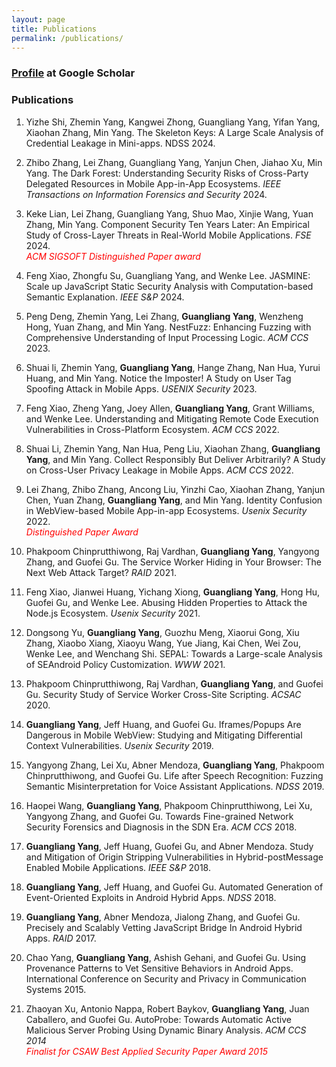 ```yaml
---
layout: page
title: Publications
permalink: /publications/
---
```


### [Profile](https://scholar.google.com/citations?user=bh1JfPkAAAAJ&hl=en) at Google Scholar

   

### Publications

1. Yizhe Shi, Zhemin Yang, Kangwei Zhong, Guangliang Yang, Yifan Yang, Xiaohan Zhang, Min Yang. The Skeleton Keys: A Large Scale Analysis of Credential Leakage in Mini-apps. NDSS 2024.

2. Zhibo Zhang, Lei Zhang, Guangliang Yang, Yanjun Chen, Jiahao Xu, Min Yang. The Dark Forest: Understanding Security Risks of Cross-Party Delegated Resources in Mobile App-in-App Ecosystems. *IEEE Transactions on Information Forensics and Security* 2024.

3. Keke Lian, Lei Zhang, Guangliang Yang, Shuo Mao, Xinjie Wang, Yuan Zhang, Min Yang. Component Security Ten Years Later: An Empirical Study of Cross-Layer Threats in Real-World Mobile Applications. *FSE* 2024.  
<span style="color:red">*ACM SIGSOFT Distinguished Paper award*</span>  
   
4. Feng Xiao, Zhongfu Su, Guangliang Yang, and Wenke Lee. JASMINE: Scale up JavaScript Static Security Analysis with Computation-based Semantic Explanation. *IEEE S&P* 2024.

5. Peng Deng, Zhemin Yang, Lei Zhang, **Guangliang Yang**, Wenzheng Hong, Yuan Zhang, and Min Yang. NestFuzz: Enhancing Fuzzing with Comprehensive Understanding of Input Processing Logic. *ACM CCS* 2023.   
    
6. Shuai li, Zhemin Yang, **Guangliang Yang**, Hange Zhang, Nan Hua, Yurui Huang, and Min Yang.  Notice the Imposter! A Study on User Tag Spoofing Attack in Mobile Apps. *USENIX Security* 2023.

0. Feng Xiao, Zheng Yang, Joey Allen, **Guangliang Yang**, Grant Williams, and Wenke Lee. Understanding and Mitigating Remote Code Execution Vulnerabilities in Cross-Platform Ecosystem. *ACM CCS* 2022.

0. Shuai Li, Zhemin Yang, Nan Hua, Peng Liu, Xiaohan Zhang, **Guangliang Yang**, and Min Yang. Collect Responsibly But Deliver Arbitrarily? A Study on Cross-User Privacy Leakage in Mobile Apps. *ACM CCS* 2022.

0. Lei Zhang, Zhibo Zhang, Ancong Liu, Yinzhi Cao, Xiaohan Zhang, Yanjun Chen, Yuan Zhang, **Guangliang Yang**, and Min Yang.   Identity Confusion in WebView-based Mobile App-in-app Ecosystems. *Usenix Security* 2022.  
<span style="color:red">*Distinguished Paper Award*</span>  

0. Phakpoom Chinprutthiwong, Raj Vardhan, **Guangliang Yang**, Yangyong Zhang, and Guofei Gu. The Service Worker Hiding in Your Browser: The Next Web Attack Target?  *RAID* 2021.

0. Feng Xiao, Jianwei Huang, Yichang Xiong, **Guangliang Yang**, Hong Hu, Guofei Gu, and Wenke Lee.   Abusing Hidden Properties to Attack the Node.js Ecosystem.  *Usenix Security* 2021.

0. Dongsong Yu, **Guangliang Yang**, Guozhu Meng, Xiaorui Gong, Xiu Zhang, Xiaobo Xiang, Xiaoyu Wang, Yue Jiang, Kai Chen, Wei Zou, Wenke Lee, and Wenchang Shi. SEPAL: Towards a Large-scale Analysis of SEAndroid Policy Customization. *WWW* 2021.

0. Phakpoom Chinprutthiwong, Raj Vardhan, **Guangliang Yang**, and Guofei Gu.  Security Study of Service Worker Cross-Site Scripting.  *ACSAC* 2020.

0. **Guangliang Yang**, Jeff Huang, and Guofei Gu.   Iframes/Popups Are Dangerous in Mobile WebView: Studying and Mitigating Differential Context Vulnerabilities.  *Usenix Security* 2019.

0. Yangyong Zhang, Lei Xu, Abner Mendoza, **Guangliang Yang**, Phakpoom Chinprutthiwong, and Guofei Gu.  Life after Speech Recognition: Fuzzing Semantic Misinterpretation for Voice Assistant Applications.  *NDSS* 2019.

0. Haopei Wang, **Guangliang Yang**, Phakpoom Chinprutthiwong, Lei Xu, Yangyong Zhang, and Guofei Gu.   Towards Fine-grained Network Security Forensics and Diagnosis in the SDN Era.   *ACM CCS* 2018.

0. **Guangliang Yang**, Jeff Huang, Guofei Gu, and Abner Mendoza.   Study and Mitigation of Origin Stripping Vulnerabilities in Hybrid-postMessage Enabled Mobile Applications. *IEEE S&P* 2018.

0. **Guangliang Yang**, Jeff Huang, and Guofei Gu.   Automated Generation of Event-Oriented Exploits in Android Hybrid Apps.    *NDSS* 2018.

0. **Guangliang Yang**, Abner Mendoza, Jialong Zhang, and Guofei Gu.   Precisely and Scalably Vetting JavaScript Bridge In Android Hybrid Apps.    *RAID* 2017.

0. Chao Yang, **Guangliang Yang**, Ashish Gehani, and Guofei Gu. Using Provenance Patterns to Vet Sensitive Behaviors in Android Apps. International Conference on Security and Privacy in Communication Systems 2015.

0. Zhaoyan Xu, Antonio Nappa, Robert Baykov, **Guangliang Yang**, Juan Caballero, and Guofei Gu.   AutoProbe: Towards Automatic Active Malicious Server Probing Using Dynamic Binary Analysis.  *ACM CCS 2014*  
<span style="color:red">*Finalist for CSAW Best Applied Security Paper Award 2015*</span>
